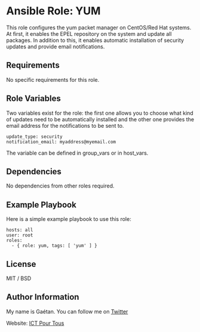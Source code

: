 Ansible Role: YUM
=========

This role configures the yum packet manager on CentOS/Red Hat systems. At first, it enables the EPEL repository on the system and update all packages. In addition to this, it enables automatic installation of security updates and provide email notifications.


Requirements
------------

No specific requirements for this role.


Role Variables
--------------

Two variables exist for the role: the first one allows you to choose what kind of updates need to be automatically installed and the other one provides the email address for the notifications to be sent to.

```
update_type: security
notification_email: myaddress@myemail.com

```


The variable can be defined in group_vars or in host_vars.


Dependencies
------------

No dependencies from other roles required.


Example Playbook
----------------

Here is a simple example playbook to use this role:

```
hosts: all
user: root
roles:
  - { role: yum, tags: [ 'yum' ] }
```


License
-------

MIT / BSD

Author Information
------------------

My name is Gaétan. You can follow me on [Twitter](https://twitter.com/gaetanict)

Website: [ICT Pour Tous](https://www.ictpourtous.com)
